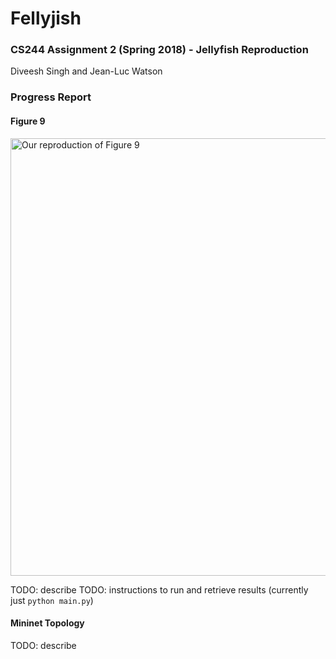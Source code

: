 # Fellyjish
### CS244 Assignment 2 (Spring 2018) - Jellyfish Reproduction

Diveesh Singh and Jean-Luc Watson

### Progress Report

#### Figure 9

<img src="https://imgur.com/oT9jFuo.png" alt="Our reproduction of Figure 9" width="700px" align="center"></img>

TODO: describe
TODO: instructions to run and retrieve results (currently just `python main.py`)


#### Mininet Topology

TODO: describe

